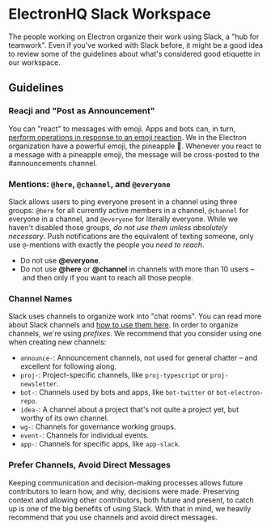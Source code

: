 # ElectronHQ Slack Workspace

The people working on Electron organize their work using Slack, a "hub for teamwork". Even if you've worked with Slack before, it might be a good idea to review some of the guidelines about what's considered good etiquette in our workspace.

## Guidelines

### Reacji and "Post as Announcement"

You can "react" to messages with emoji. Apps and bots can, in turn, [perform operations in response to an emoji reaction](https://reacji-channeler.builtbyslack.com/). We in the Electron organization have a powerful emoji, the pineapple :pineapple:. Whenever you react to a message with a pineapple emoji, the message will be cross-posted to the #announcements channel.

### Mentions: `@here`, `@channel`, and `@everyone`

Slack allows users to ping everyone present in a channel using three groups: `@here` for all currently active members in a channel, `@channel` for everyone in a channel, and `@everyone` for literally everyone. While we haven't disabled those groups, _do not use them unless absolutely necessary_. Push notifications are the equivalent of texting someone, only use `@`-mentions with exactly the people you _need to reach_.

* Do not use **@everyone**.
* Do not use **@here** or **@channel** in channels with more than 10 users – and then only if you want to reach all those people.

### Channel Names

Slack uses channels to organize work into "chat rooms". You can read more about Slack channels and [how to use them here](https://slack.com/resources/using-slack/how-to-organize-your-slack-channels). In order to organize channels, we're using _prefixes_. We recommend that you consider using one when creating new channels:

* `announce-`: Announcement channels, not used for general chatter – and excellent for following along.
* `proj-`: Project-specific channels, like `proj-typescript` or `proj-newsletter`.
* `bot-`: Channels used by bots and apps, like `bot-twitter` or `bot-electron-repo`.
* `idea-`: A channel about a project that's not quite a project yet, but worthy of its own channel.
* `wg-`: Channels for governance working groups.
* `event-`: Channels for individual events.
* `app-`: Channels for specific apps, like `app-slack`.

### Prefer Channels, Avoid Direct Messages

Keeping communication and decision-making processes allows future contributors to learn how, and why, decisions were made. Preserving context and allowing other contributors, both future and present, to catch up is one of the big benefits of using Slack. With that in mind, we heavily recommend that you use channels and avoid direct messages.
